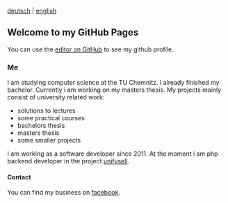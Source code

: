 [deutsch](https://thomasrueckert.github.io/de/) | [english](https://thomasrueckert.github.io/)

## Welcome to my GitHub Pages

You can use the [editor on GitHub](https://github.com/ThomasRueckert/) to see my github profile.

### Me

I am studying computer science at the TU Chemnitz. I already finished my bachelor. Currently i am working on my masters thesis.
My projects mainly consist of university related work:

- solutions to lectures
- some practical courses
- bachelors thesis
- masters thesis
- some smaller projects

I am working as a software developer since 2011.
At the moment i am php backend developer in the project [unifysell](https://github.com/unifysell).

#### Contact

You can find my business on [facebook](https://www.facebook.com/thomasrueckertsoftwareentwicklung).
